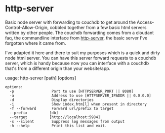 http-server
===========

Basic node server with forwarding to couchdb to get around the
Access-Control-Allow-Origin, cobbled together from a few basic html
servers written by other people. The couchdb forwarding comes from a
cloudant faq, the commandline interface from
[http-server](https://github.com/nodeapps/http-server), the basic
server I've forgotten where it came from. 

I've adapted it here and there to suit my purposes which is a quick
and dirty node html server. You can have this server forward requests
to a couchdb server, which is handy because now you can interface with
a couchdb that's from a different origin than your website/app.

usage: http-server [path] [options]

    options:
      -p                 Port to use [HTTPSERVER_PORT || 8080]
      -a                 Address to use [HTTPSERVER_IPADDR || 0.0.0.0]
      -d                 Display directories
      -i                 Show index.htm[l] when present in directory
      -f --forward       Forward url/prefix to target
      --prefix          [db]
      --target          [http://localhost:5984]
      -s --silent        Suppress log messages from output
      -h --help          Print this list and exit.
